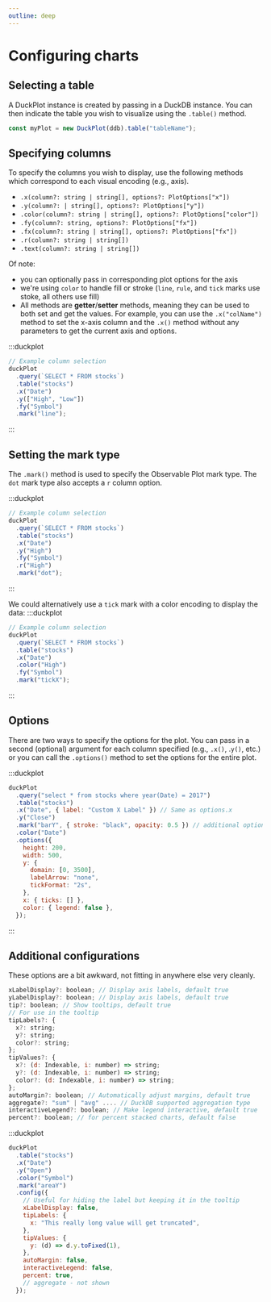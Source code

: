 ```yaml
---
outline: deep
---
```


# Configuring charts

## Selecting a table

A DuckPlot instance is created by passing in a DuckDB instance. You can then
indicate the table you wish to visualize using the `.table()` method.

```javascript
const myPlot = new DuckPlot(ddb).table("tableName");
```

## Specifying columns

To specify the columns you wish to display, use the following methods which
correspond to each visual encoding (e.g., axis).

- `.x(column?: string | string[], options?: PlotOptions["x"])`
- `.y(column?: | string[], options?: PlotOptions["y"])`
- `.color(column?: string | string[], options?: PlotOptions["color"])`
- `.fy(column?: string, options?: PlotOptions["fx"])`
- `.fx(column?: string | string[], options?: PlotOptions["fx"])`
- `.r(column?: string | string[])`
- `.text(column?: string | string[])`

Of note:

- you can optionally pass in corresponding plot options for the axis
- we're using `color` to handle fill or stroke (`line`, `rule`, and `tick` marks
  use stoke, all others use fill)
- All methods are **getter**/**setter** methods, meaning they can be used to
  both set and get the values. For example, you can use the `.x("colName")` method to set
  the x-axis column and the `.x()` method without any parameters to get the
  current axis and options.

:::duckplot

```js
// Example column selection
duckPlot
  .query(`SELECT * FROM stocks`)
  .table("stocks")
  .x("Date")
  .y(["High", "Low"])
  .fy("Symbol")
  .mark("line");
```

:::

## Setting the mark type

The `.mark()` method is used to specify the Observable Plot mark type. The `dot`
mark type also accepts a `r` column option.

:::duckplot

```js
// Example column selection
duckPlot
  .query(`SELECT * FROM stocks`)
  .table("stocks")
  .x("Date")
  .y("High")
  .fy("Symbol")
  .r("High")
  .mark("dot");
```

:::

We could alternatively use a `tick` mark with a color encoding to display the data:
:::duckplot

```js
// Example column selection
duckPlot
  .query(`SELECT * FROM stocks`)
  .table("stocks")
  .x("Date")
  .color("High")
  .fy("Symbol")
  .mark("tickX");
```

:::

## Options

There are two ways to specify the options for the plot. You can pass in a second
(optional) argument for each column specified (e.g., `.x()`, .`y()`, etc.) or
you can call the `.options()` method to set the options for the entire plot.

:::duckplot

```js
duckPlot
  .query("select * from stocks where year(Date) = 2017")
  .table("stocks")
  .x("Date", { label: "Custom X Label" }) // Same as options.x
  .y("Close")
  .mark("barY", { stroke: "black", opacity: 0.5 }) // additional options for the mark
  .color("Date")
  .options({
    height: 200,
    width: 500,
    y: {
      domain: [0, 3500],
      labelArrow: "none",
      tickFormat: "2s",
    },
    x: { ticks: [] },
    color: { legend: false },
  });
```

:::

## Additional configurations

These options are a bit awkward, not fitting in anywhere else very cleanly.

```javascript
xLabelDisplay?: boolean; // Display axis labels, default true
yLabelDisplay?: boolean; // Display axis labels, default true
tip?: boolean; // Show tooltips, default true
// For use in the tooltip
tipLabels?: {
  x?: string;
  y?: string;
  color?: string;
};
tipValues?: {
  x?: (d: Indexable, i: number) => string;
  y?: (d: Indexable, i: number) => string;
  color?: (d: Indexable, i: number) => string;
};
autoMargin?: boolean; // Automatically adjust margins, default true
aggregate?: "sum" | "avg" .... // DuckDB supported aggregation type
interactiveLegend?: boolean; // Make legend interactive, default true
percent?: boolean; // for percent stacked charts, default false

```

:::duckplot

```js
duckPlot
  .table("stocks")
  .x("Date")
  .y("Open")
  .color("Symbol")
  .mark("areaY")
  .config({
    // Useful for hiding the label but keeping it in the tooltip
    xLabelDisplay: false,
    tipLabels: {
      x: "This really long value will get truncated",
    },
    tipValues: {
      y: (d) => d.y.toFixed(1),
    },
    autoMargin: false,
    interactiveLegend: false,
    percent: true,
    // aggregate - not shown
  });
```
